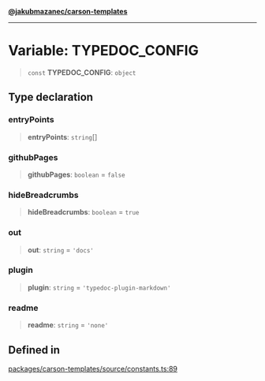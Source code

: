 [**@jakubmazanec/carson-templates**](../README.md)

---

# Variable: TYPEDOC_CONFIG

> `const` **TYPEDOC_CONFIG**: `object`

## Type declaration

### entryPoints

> **entryPoints**: `string`[]

### githubPages

> **githubPages**: `boolean` = `false`

### hideBreadcrumbs

> **hideBreadcrumbs**: `boolean` = `true`

### out

> **out**: `string` = `'docs'`

### plugin

> **plugin**: `string` = `'typedoc-plugin-markdown'`

### readme

> **readme**: `string` = `'none'`

## Defined in

[packages/carson-templates/source/constants.ts:89](https://github.com/jakubmazanec/tools/blob/0633c96618f3c6692ade528aee0f27ac091468a5/packages/carson-templates/source/constants.ts#L89)
